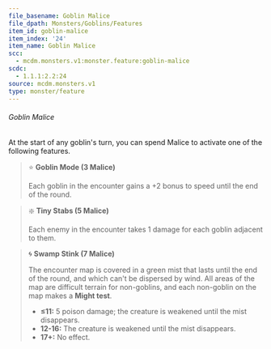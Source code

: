 ```yaml
---
file_basename: Goblin Malice
file_dpath: Monsters/Goblins/Features
item_id: goblin-malice
item_index: '24'
item_name: Goblin Malice
scc:
  - mcdm.monsters.v1:monster.feature:goblin-malice
scdc:
  - 1.1.1:2.2:24
source: mcdm.monsters.v1
type: monster/feature
---
```


###### Goblin Malice

At the start of any goblin's turn, you can spend Malice to activate one of the following features.

<!-- -->
> ⭐️ **Goblin Mode (3 Malice)**
>
> Each goblin in the encounter gains a +2 bonus to speed until the end of the round.

<!-- -->
> ❇️ **Tiny Stabs (5 Malice)**
>
> Each enemy in the encounter takes 1 damage for each goblin adjacent to them.

<!-- -->
> 🌀 **Swamp Stink (7 Malice)**
>
> The encounter map is covered in a green mist that lasts until the end of the round, and which can't be dispersed by wind. All areas of the map are difficult terrain for non-goblins, and each non-goblin on the map makes a **Might test**.
>
> - **≤11:** 5 poison damage; the creature is weakened until the mist disappears.
> - **12-16:** The creature is weakened until the mist disappears.
> - **17+:** No effect.
